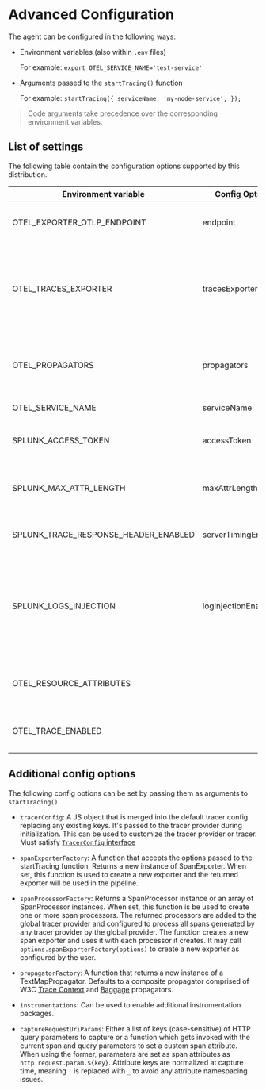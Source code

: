 # Advanced Configuration

The agent can be configured in the following ways:

- Environment variables (also within `.env` files)

   For example: `export OTEL_SERVICE_NAME='test-service'`

- Arguments passed to the `startTracing()` function

   For example: `startTracing({ serviceName: 'my-node-service', });`

> Code arguments take precedence over the corresponding environment variables.

## List of settings

The following table contain the configuration options supported by this distribution.

| Environment variable                 | Config Option                 | Default value                         | Notes
| -----------------------------        | ----------------------------- | ------------------------------------- | ----
| OTEL_EXPORTER_OTLP_ENDPOINT          | endpoint                      | `http://localhost:55681/v1/traces`    | The OTLP endpoint to export to. Only OTLP over HTTP is supported.
| OTEL_TRACES_EXPORTER                 | tracesExporter                | `otlp`                                | Chooses the exporter. Shortcut for setting `spanExporterFactory`. One of [`otlp`, `jaeger-thrift-http`, `jaeger-thrift-splunk`]. See [`TracesExporter`](./src/options.ts).
| OTEL_PROPAGATORS                     | propagators                   | `tracecontext,baggage`                | Comma-delimited list of propagators to use. Valid keys: `baggage`, `tracecontext`, `b3multi`, `b3`.
| OTEL_SERVICE_NAME                    | serviceName                   | `unnamed-node-service`                | The service name of this Node service.
| SPLUNK_ACCESS_TOKEN                  | accessToken                   |                                       | The optional access token for exporting signal data directly to SignalFx API.
| SPLUNK_MAX_ATTR_LENGTH               | maxAttrLength                 | 1200                                  | Maximum length of string attribute value in characters. Longer values are truncated.
| SPLUNK_TRACE_RESPONSE_HEADER_ENABLED | serverTimingEnabled           | `true`                                | Enable injection of `Server-Timing` header to HTTP responses.
| SPLUNK_LOGS_INJECTION                | logInjectionEnabled           | `false`                               | Enable injecting of trace ID, span ID and service name to log records. Please note that the corresponding logging library instrumentation needs to be installed.
| OTEL_RESOURCE_ATTRIBUTES             |                               |                                       | Comma-separated list of resource attributes added to every reported span. <details><summary>Example</summary>`key1=val1,key2=val2`</details>
| OTEL_TRACE_ENABLED                   |                               | `true`                                | Globally enables tracer creation and auto-instrumentation.

## Additional config options

The following config options can be set by passing them as arguments to `startTracing()`.

- `tracerConfig`: A JS object that is merged into the default tracer config replacing any existing keys. It's passed to the tracer provider during initialization. This can be used to customize the tracer provider or tracer. Must satisfy [`TracerConfig` interface](https://github.com/open-telemetry/opentelemetry-js/blob/71ba83a0dc51118e08e3148c788b81fe711003e7/packages/opentelemetry-tracing/src/types.ts#L26)

- `spanExporterFactory`: A function that accepts the options passed to the startTracing function. Returns a new instance of SpanExporter. When set, this function is used to create a new exporter and the returned exporter will be used in the pipeline.

- `spanProcessorFactory`: Returns a SpanProcessor instance or an array of SpanProcessor instances. When set, this function is be used to create one or more span processors. The returned processors are added to the global tracer provider and configured to process all spans generated by any tracer provider by the global provider. The function creates a new span exporter and uses it with each processor it creates. It may call `options.spanExporterFactory(options)` to create a new exporter as configured by the user.

- `propagatorFactory`: A function that returns a new instance of a TextMapPropagator. Defaults to a composite propagator comprised of W3C [Trace Context](https://www.w3.org/TR/trace-context/) and [Baggage](https://w3c.github.io/baggage/) propagators.

- `instrumentations`: Can be used to enable additional instrumentation packages.

- `captureRequestUriParams`: Either a list of keys (case-sensitive) of HTTP query parameters to capture or a function which gets invoked with the current span and query parameters to set a custom span attribute. When using the former, parameters are set as span attributes as `http.request.param.${key}`. Attribute keys are normalized at capture time, meaning `.` is replaced with `_` to avoid any attribute namespacing issues.